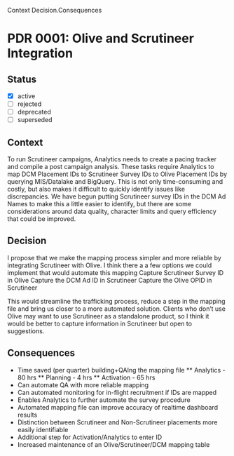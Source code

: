 
Context
Decision.Consequences



# PDR 0001: Olive and Scrutineer Integration

## Status

- [x] active
- [ ] rejected
- [ ] deprecated
- [ ] superseded

## Context

To run Scrutineer campaigns, Analytics needs to create a pacing tracker and compile a post campaign analysis. These tasks require Analytics to map DCM Placement IDs to Scrutineer Survey IDs to Olive Placement IDs by querying MIS/Datalake and BigQuery.  This is not only time-consuming and costly, but also makes it difficult to quickly identify issues like discrepancies.  We have begun putting Scrutineer survey IDs in the DCM Ad Names to make this a little easier to identify, but there are some considerations around data quality, character limits and query efficiency that could be improved.

## Decision

I propose that we make the mapping process simpler and more reliable by integrating Scrutineer with Olive. I think there a a few options we could implement that would automate this mapping
  Capture Scrutineer Survey ID in Olive
  Capture the DCM Ad ID in Scrutineer
  Capture the Olive OPID in Scrutineer

This would streamline the trafficking process, reduce a step in the mapping file and bring us closer to a more automated solution. Clients who don’t use Olive may want to use Scrutineer as a standalone product, so I think it would be better to capture information in Scrutineer but open to suggestions.

## Consequences

* Time saved (per quarter) building+QAIng the mapping file
** Analytics - 80 hrs
** Planning -  4 hrs
** Activation - 65 hrs
* Can automate QA with more reliable mapping
* Can automated monitoring for in-flight recruitment if IDs are mapped
* Enables Analytics to further automate the survey procedure
* Automated mapping file can improve accuracy of realtime dashboard results
* Distinction between Scrutineer and Non-Scrutineer placements more easily identifiable
* Additional step for Activation/Analytics to enter ID
* Increased maintenance of an Olive/Scrutineer/DCM mapping table

